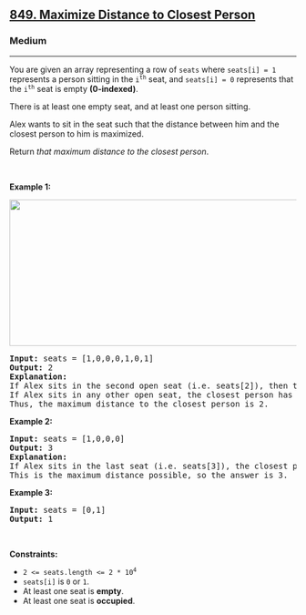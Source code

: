 <h2><a href="https://leetcode.com/problems/maximize-distance-to-closest-person/">849. Maximize Distance to Closest Person</a></h2><h3>Medium</h3><hr><div style="user-select: auto;"><p style="user-select: auto;">You are given an array representing a row of <code style="user-select: auto;">seats</code> where <code style="user-select: auto;">seats[i] = 1</code> represents a person sitting in the <code style="user-select: auto;">i<sup style="user-select: auto;">th</sup></code> seat, and <code style="user-select: auto;">seats[i] = 0</code> represents that the <code style="user-select: auto;">i<sup style="user-select: auto;">th</sup></code> seat is empty <strong style="user-select: auto;">(0-indexed)</strong>.</p>

<p style="user-select: auto;">There is at least one empty seat, and at least one person sitting.</p>

<p style="user-select: auto;">Alex wants to sit in the seat such that the distance between him and the closest person to him is maximized.&nbsp;</p>

<p style="user-select: auto;">Return <em style="user-select: auto;">that maximum distance to the closest person</em>.</p>

<p style="user-select: auto;">&nbsp;</p>
<p style="user-select: auto;"><strong style="user-select: auto;">Example 1:</strong></p>
<img alt="" src="https://assets.leetcode.com/uploads/2020/09/10/distance.jpg" style="width: 650px; height: 257px; user-select: auto;">
<pre style="position: relative; user-select: auto;"><strong style="user-select: auto;">Input:</strong> seats = [1,0,0,0,1,0,1]
<strong style="user-select: auto;">Output:</strong> 2
<strong style="user-select: auto;">Explanation: </strong>
If Alex sits in the second open seat (i.e. seats[2]), then the closest person has distance 2.
If Alex sits in any other open seat, the closest person has distance 1.
Thus, the maximum distance to the closest person is 2.
<div class="open_grepper_editor" title="Edit &amp; Save To Grepper" style="user-select: auto;"></div></pre>

<p style="user-select: auto;"><strong style="user-select: auto;">Example 2:</strong></p>

<pre style="position: relative; user-select: auto;"><strong style="user-select: auto;">Input:</strong> seats = [1,0,0,0]
<strong style="user-select: auto;">Output:</strong> 3
<strong style="user-select: auto;">Explanation: </strong>
If Alex sits in the last seat (i.e. seats[3]), the closest person is 3 seats away.
This is the maximum distance possible, so the answer is 3.
<div class="open_grepper_editor" title="Edit &amp; Save To Grepper" style="user-select: auto;"></div></pre>

<p style="user-select: auto;"><strong style="user-select: auto;">Example 3:</strong></p>

<pre style="position: relative; user-select: auto;"><strong style="user-select: auto;">Input:</strong> seats = [0,1]
<strong style="user-select: auto;">Output:</strong> 1
<div class="open_grepper_editor" title="Edit &amp; Save To Grepper" style="user-select: auto;"></div></pre>

<p style="user-select: auto;">&nbsp;</p>
<p style="user-select: auto;"><strong style="user-select: auto;">Constraints:</strong></p>

<ul style="user-select: auto;">
	<li style="user-select: auto;"><code style="user-select: auto;">2 &lt;= seats.length &lt;= 2 * 10<sup style="user-select: auto;">4</sup></code></li>
	<li style="user-select: auto;"><code style="user-select: auto;">seats[i]</code>&nbsp;is <code style="user-select: auto;">0</code> or&nbsp;<code style="user-select: auto;">1</code>.</li>
	<li style="user-select: auto;">At least one seat is <strong style="user-select: auto;">empty</strong>.</li>
	<li style="user-select: auto;">At least one seat is <strong style="user-select: auto;">occupied</strong>.</li>
</ul>
</div>